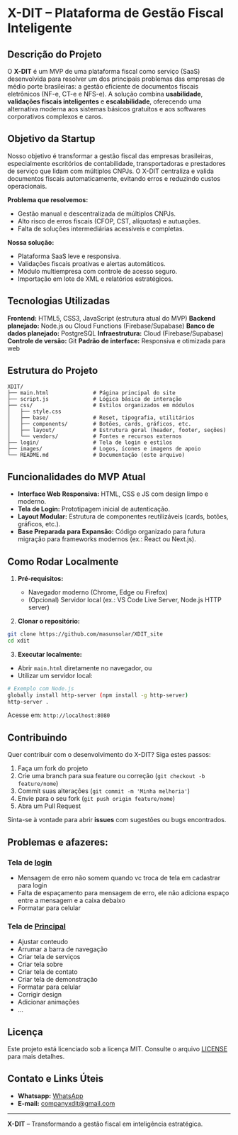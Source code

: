 # X-DIT – Plataforma de Gestão Fiscal Inteligente

## Descrição do Projeto

O **X-DIT** é um MVP de uma plataforma fiscal como serviço (SaaS) desenvolvida para resolver um dos principais problemas das empresas de médio porte brasileiras: a gestão eficiente de documentos fiscais eletrônicos (NF-e, CT-e e NFS-e). A solução combina **usabilidade**, **validações fiscais inteligentes** e **escalabilidade**, oferecendo uma alternativa moderna aos sistemas básicos gratuitos e aos softwares corporativos complexos e caros.

## Objetivo da Startup

Nosso objetivo é transformar a gestão fiscal das empresas brasileiras, especialmente escritórios de contabilidade, transportadoras e prestadores de serviço que lidam com múltiplos CNPJs. O X-DIT centraliza e valida documentos fiscais automaticamente, evitando erros e reduzindo custos operacionais.

**Problema que resolvemos:**

* Gestão manual e descentralizada de múltiplos CNPJs.
* Alto risco de erros fiscais (CFOP, CST, alíquotas) e autuações.
* Falta de soluções intermediárias acessíveis e completas.

**Nossa solução:**

* Plataforma SaaS leve e responsiva.
* Validações fiscais proativas e alertas automáticos.
* Módulo multiempresa com controle de acesso seguro.
* Importação em lote de XML e relatórios estratégicos.

## Tecnologias Utilizadas

**Frontend:** HTML5, CSS3, JavaScript (estrutura atual do MVP)
**Backend planejado:** Node.js ou Cloud Functions (Firebase/Supabase)
**Banco de dados planejado:** PostgreSQL
**Infraestrutura:** Cloud (Firebase/Supabase)
**Controle de versão:** Git
**Padrão de interface:** Responsiva e otimizada para web

## Estrutura do Projeto

```
XDIT/
├── main.html              # Página principal do site
├── script.js              # Lógica básica de interação
├── css/                   # Estilos organizados em módulos
│   ├── style.css
│   ├── base/              # Reset, tipografia, utilitários
│   ├── components/        # Botões, cards, gráficos, etc.
│   ├── layout/            # Estrutura geral (header, footer, seções)
│   └── vendors/           # Fontes e recursos externos
├── login/                 # Tela de login e estilos
├── images/                # Logos, ícones e imagens de apoio
└── README.md              # Documentação (este arquivo)
```

## Funcionalidades do MVP Atual

* **Interface Web Responsiva:** HTML, CSS e JS com design limpo e moderno.
* **Tela de Login:** Prototipagem inicial de autenticação.
* **Layout Modular:** Estrutura de componentes reutilizáveis (cards, botões, gráficos, etc.).
* **Base Preparada para Expansão:** Código organizado para futura migração para frameworks modernos (ex.: React ou Next.js).

## Como Rodar Localmente

1. **Pré-requisitos:**

   * Navegador moderno (Chrome, Edge ou Firefox)
   * (Opcional) Servidor local (ex.: VS Code Live Server, Node.js HTTP server)

2. **Clonar o repositório:**

```bash
git clone https://github.com/masunsolar/XDIT_site
cd xdit
```

3. **Executar localmente:**

* Abrir `main.html` diretamente no navegador, ou
* Utilizar um servidor local:

```bash
# Exemplo com Node.js
globally install http-server (npm install -g http-server)
http-server .
```

Acesse em: `http://localhost:8080`

## Contribuindo

Quer contribuir com o desenvolvimento do X-DIT? Siga estes passos:

1. Faça um fork do projeto
2. Crie uma branch para sua feature ou correção (`git checkout -b feature/nome`)
3. Commit suas alterações (`git commit -m 'Minha melhoria'`)
4. Envie para o seu fork (`git push origin feature/nome`)
5. Abra um Pull Request

Sinta-se à vontade para abrir **issues** com sugestões ou bugs encontrados.

## Problemas e afazeres:

### Tela de [login](https://github.com/masunsolar/XDIT_site/tree/main/login)
- Mensagem de erro não somem quando vc troca de tela em cadastrar para login
- Falta de espaçamento para mensagem de erro, ele não adiciona espaço entre a mensagem e a caixa debaixo
- Formatar para celular

### Tela de [Principal](https://github.com/masunsolar/XDIT_site/blob/main/main.html)
- Ajustar conteudo
- Arrumar a barra de navegação
- Criar tela de serviços
- Criar tela sobre
- Criar tela de contato
- Criar tela de demonstração
- Formatar para celular
- Corrigir design
- Adicionar animações 
- ... 

## Licença

Este projeto está licenciado sob a licença MIT. Consulte o arquivo [LICENSE](LICENSE) para mais detalhes.

## Contato e Links Úteis

* **Whatsapp:** [WhatsApp]((18)98118-1788)
* **E-mail:** [companyxdit@gmail.com](mailto:companyxdit@gmail.com)

---

**X-DIT** – Transformando a gestão fiscal em inteligência estratégica.